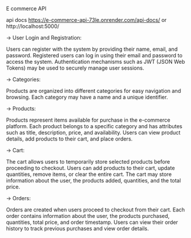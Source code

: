 E commerce API

api docs
https://e-commerce-api-73le.onrender.com/api-docs/
or
http://localhost:5000/


-> User Login and Registration:

Users can register with the system by providing their name, email, and password.
Registered users can log in using their email and password to access the system.
Authentication mechanisms such as JWT (JSON Web Tokens) may be used to securely manage user sessions.

-> Categories:

Products are organized into different categories for easy navigation and browsing.
Each category may have a name and a unique identifier.

-> Products:

Products represent items available for purchase in the e-commerce platform.
Each product belongs to a specific category and has attributes such as title, description, price, and availability.
Users can view product details, add products to their cart, and place orders.

-> Cart:

The cart allows users to temporarily store selected products before proceeding to checkout.
Users can add products to their cart, update quantities, remove items, or clear the entire cart.
The cart may store information about the user, the products added, quantities, and the total price.

-> Orders:

Orders are created when users proceed to checkout from their cart.
Each order contains information about the user, the products purchased, quantities, total price, and order timestamp.
Users can view their order history to track previous purchases and view order details.
